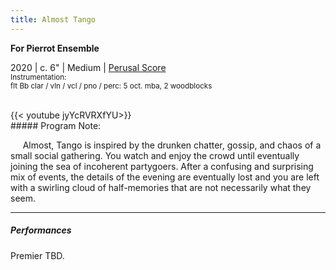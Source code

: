```yaml
---
title: Almost Tango
---
```

**For Pierrot Ensemble**

2020     |     c. 6"     |     Medium   |    [Perusal Score](</Almost Tango Score Preview.pdf>)<br>
<small> Instrumentation: <br>
flt Bb clar / vln / vcl / pno / perc: 5 oct. mba, 2 woodblocks</small>

<br>
{{< youtube jyYcRVRXfYU>}}


<br>
##### Program Note: 

     Almost, Tango is inspired by the drunken chatter, gossip, and chaos of a small social gathering. You watch and enjoy the crowd until eventually joining the sea of incoherent partygoers. After a confusing and surprising mix of events, the details of the evening are eventually lost and you are left with a swirling cloud of half-memories that are not necessarily what they seem.

---
##### Performances

Premier TBD.